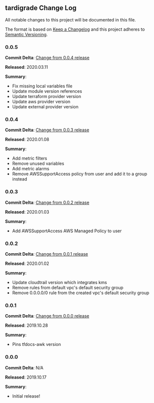 ## tardigrade Change Log

All notable changes to this project will be documented in this file.

The format is based on [Keep a Changelog](http://keepachangelog.com/) and this project adheres to [Semantic Versioning](http://semver.org/).

### 0.0.5

**Commit Delta**: [Change from 0.0.4 release](https://github.com/plus3it/tardigrade/compare/0.0.4...0.0.5)

**Released**: 2020.03.11

**Summary**:

*   Fix missing local variables file
*   Update module version references
*   Update terraform provider version
*   Update aws provider version
*   Update external provider version

### 0.0.4

**Commit Delta**: [Change from 0.0.3 release](https://github.com/plus3it/tardigrade/compare/0.0.3...0.0.4)

**Released**: 2020.01.08

**Summary**:

*   Add metric filters
*   Remove unused variables
*   Add metric alarms
*   Remove AWSSupportAccess policy from user and add it to a group instead

### 0.0.3

**Commit Delta**: [Change from 0.0.2 release](https://github.com/plus3it/tardigrade/compare/0.0.2...0.0.3)

**Released**: 2020.01.03

**Summary**:

*   Add AWSSupportAccess AWS Managed Policy to user

### 0.0.2

**Commit Delta**: [Change from 0.0.1 release](https://github.com/plus3it/tardigrade/compare/0.0.1...0.0.2)

**Released**: 2020.01.02

**Summary**:

*   Update cloudtrail version which integrates kms
*   Remove rules from default vpc's default security group
*   Remove 0.0.0.0/0 rule from the created vpc's default security group

### 0.0.1

**Commit Delta**: [Change from 0.0.0 release](https://github.com/plus3it/tardigrade/compare/0.0.0...0.0.1)

**Released**: 2019.10.28

**Summary**:

*   Pins tfdocs-awk version

### 0.0.0

**Commit Delta**: N/A

**Released**: 2019.10.17

**Summary**:

*   Initial release!
